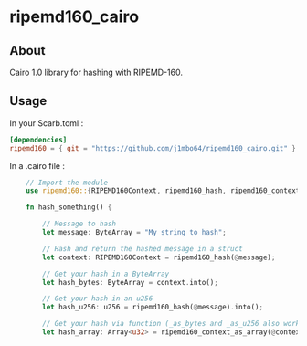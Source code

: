 # ripemd160_cairo

## About

Cairo 1.0 library for hashing with RIPEMD-160.

## Usage

In your Scarb.toml :
```toml
[dependencies]
ripemd160 = { git = "https://github.com/j1mbo64/ripemd160_cairo.git" }
```

In a .cairo file :
```rust
    // Import the module
    use ripemd160::{RIPEMD160Context, ripemd160_hash, ripemd160_context_as_array};

    fn hash_something() {

        // Message to hash
        let message: ByteArray = "My string to hash";

        // Hash and return the hashed message in a struct
        let context: RIPEMD160Context = ripemd160_hash(@message);

        // Get your hash in a ByteArray
        let hash_bytes: ByteArray = context.into();

        // Get your hash in an u256
        let hash_u256: u256 = ripemd160_hash(@message).into();

        // Get your hash via function (_as_bytes and _as_u256 also working)
        let hash_array: Array<u32> = ripemd160_context_as_array(@context);
```
